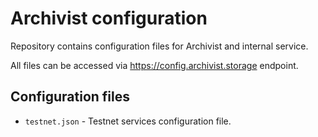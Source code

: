 # Archivist configuration

 Repository contains configuration files for Archivist and internal service.


 All files can be accessed via https://config.archivist.storage endpoint.


## Configuration files

 - `testnet.json` - Testnet services configuration file.
